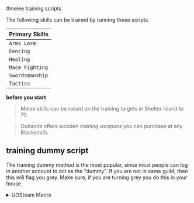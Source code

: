 #melee training scripts

The following skills can be trained by running these scripts.

| Primary Skills      |
| ----------- |
| `Arms Lore`     |
| `Fencing`       |
| `Healing`       |
| `Mace Fighting` |
| `Swordsmanship` |
| `Tactics`       |


**before you start**
> Melee skills can be raised on the training targets in Shelter Island to 70.

> Outlands offers wooden *training weapons* you can purchase at any Blacksmith.

## training dummy script
The training dummy method is the most popular, since most people can log in another account to act as the "dummy". If you are not in same guild, then this will flag you grey. Make sure, if you are turning grey you do this in your house.

<details>
<summary>UOSteam Macro</summary>
<p>
```
// UOSteam Weapon Training Script
// courtesy : Xotl
// https://xotl-uoo.github.io/scripts/
//
// Steps:
// ======
// 1. Place as many bandages as you can carry in backpack
// 2. Purchase 7-10 *wooden training weapons* for your skill
// 3. Remove all other weapon types from your pack
// 4. Stand next to your "dummy"
// 5. Run script
// 6. Toggle training dummy out of war mode
//

@removelist 'weps'
@createlist 'weps'
pushlist 'weps' 0x13b9 // wooden sword
pushlist 'weps' 0x13b4 // wooden club
pushlist 'weps' 0x1401 // wodden kryss
if not findalias 'dummy'
    sysmsg "Select dummy for training" 88
    promptalias 'dummy'
endif
while not dead
    @canceltarget
    if not @findlayer 'self' 1
        for 0 to 'weps'
            if @findtype weps[] 'any' 'backpack'
                @equipitem 'found' 1
                pause 1000
                break
            endif
        endfor
    endif
    if not @inrange 'dummy' 1
        headmsg "Where is my training dummy?" 44            
        stop
    endif
    attack! 'dummy'
    if not findtype 0xe21 'any' 'backpack'
        headmsg "I have no bandages!" 44            
        warmode 'on'
        warmode 'off'
        stop
    endif
    useobject 'found'
    waitfortarget 5000
    target! 'dummy'
    pause 20000
endwhile
```

</p>
<i>remember to use copy to clipboard icon in upper right of code window</i>
<p>last tested : 12/30/2020</p>
</details>  

<details>
<summary>CUO Razor Script</summary>
<p>
```
// CUO-Razor Weapon Training
// courtesy : Xotl
// https://xotl-uoo.github.io/scripts/
//
// Steps:
// ======
// 1. Fill your pack with bandages
// 2. Set a variable named 'dummy' to your target
// 2. Purchase 7-10 *wooden training weapons* for your skill
// 3. Remove all other weapon types from your pack
// 4. Stand next to your "dummy"
// 5. Run script
// 6. Toggle training dummy out of war mode
//
@removelist 'weps'
@createlist 'weps'
pushlist 'weps' 0x13b9
pushlist 'weps' 0x13b4
pushlist 'weps' 0x1401
while hits
    if lhandempty
        foreach x in 'weps'
            if findtype x
                dclicktype x
            endif
        endfor
    endif
    attack 'dummy'
    if not findtype 0xe21
        overhead "I have no bandages!" 44            
        hotkey 'Toggle War/Peace'
        hotkey 'Toggle War/Peace'
        stop
    endif
    dclicktype 0xe21
    wft
    target 'dummy'
    pause 20000
endwhile
```
</p>
<i>remember to use copy to clipboard icon in upper right of code window</i>
<p>last tested : 12/30/2020</p>
</details>  

## advanced weapon trainer

This is a version of the script for folks who may not have a secure place to train in, have not yet found a guild, or prefer not to run multiple accounts. The drawback with this method is you must get at least `50 Veterinary` and buy a pack horse. A lot of characters have 50 spare points in their builds, making this a viable option.

In order to train healing, you will need a *magical wizards hat* in your pack. This is a trick to lower your own health bar temporarily so you can bandage. Most folks want to train healing alongside melee, so I have included it in this version.

We can take advantage of the UO Steam `diffhits` capability to seldom heal the pony, while concentrating heals on your character. You will see this code below, where it prioritizes raising your healing skill and only helping the pony when its required. You can `diffhits` a pet, you cannot use it on another character, making it optimal for this use case.

To put the proverbial cherry on top of this script, it uses your bank to pull bandages from a container. *You can literally run this for days.*

<details>
<summary>UOSteam Macro</summary>
<p>
```
// UOSteam Weapon Training Script
// courtesy : Xotl
// https://xotl-uoo.github.io/scripts/
//
// Steps:
// ======
// 1. Place 5000+ bandages in a bag, in your bank.
// 2. Buy a magical wizards hat
// 3. Purchase 7-10 *wooden training weapons* for your skill
// 4. Remove all other weapon types from your pack
// 5. Stand next to pony/horse, next to bank
// 6. Run script
//
@removelist 'weps'
@createlist 'weps'
pushlist 'weps' 0x13b9 // wooden sword
pushlist 'weps' 0x13b4 // wooden club
pushlist 'weps' 0x1401 // wodden kryss
pause 1000
msg "bank"
pause 1500
if not findalias 'bankbag'
  sysmsg "Select bag in bank with bandages" 88
  promptalias 'bankbag'
endif
if not findalias 'pony'
  sysmsg "Select pony for training" 88
  promptalias 'pony'
endif
while not dead
  @canceltarget
  @findlayer 'self' 6
  @useobject 'found'
  pause 1000
  if not @findlayer 'self' 1
    for 0 to 'weps'
      if @findtype weps[] 'any' 'backpack'
        @equipitem 'found' 1
        pause 1000
        break
      endif
    endfor
  endif
  if not @inrange 'pony' 1
    headmsg "Where is my training pony?" 44
    stop
  endif
  attack! 'pony'
  if counttype 0xe21 'any' 'backpack' < 10
       sysmsg "restocking bandages" 73
       movetype 0xe21 'bankbag' 'backpack' 0 0 0 'any' 100
       pause 1500
  endif
  if not @findtype 0xe21 'any' 'backpack'
    headmsg "I have no bandages!" 44
    warmode 'on'
    warmode 'off'
    stop
  endif
  // pony
  if diffhits 'pony' > 25
    sysmsg "healing pony" 73
    @removetimer 'healing'
    @createtimer 'healing'
    @canceltarget
    @clearjournal
    usetype 0xe21 'any' 'backpack'
    waitfortarget 5000
    target! 'pony'
    while timer 'healing' < 20000
      if @injournal 'heal' 'system'
        break
      endif
      if @injournal 'finish' 'system'
        break
      endif
    endwhile
  endif
  // you
  @findtype 0x1718 'any' 'backpack'
  @useobject 'found'
  pause 1500
  @useobject 'found'
  pause 1500
  @removetimer 'healing'
  @createtimer 'healing'
  @canceltarget
  @clearjournal
  sysmsg "healing me" 73
  @usetype 0xe21 'any' 'backpack'
  waitfortarget 5000
  target! 'pony'
  while timer 'healing' < 20000
    if @injournal 'heal' 'system'
      break
    endif
    if @injournal 'finish' 'system'
      break
    endif
  endwhile
endwhile
```
</p>
<i>remember to use copy to clipboard icon in upper right of code window</i>
<p>last tested : 12/30/2020</p>
</details>

***

I love feedback, tips, tricks, ideas - just PM me at Xotl (Outlands Discord). Thanks for the support!
